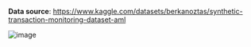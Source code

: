 **Data source**: https://www.kaggle.com/datasets/berkanoztas/synthetic-transaction-monitoring-dataset-aml

![image](https://github.com/Ibrahim-Maiga/ETL-Pipeline-For-Migrating-Processing-And-Querying-AML-Transactions/blob/main/AML%20Project%20Architecture%20Diagram.png)

